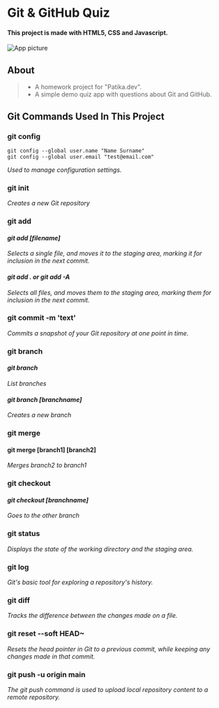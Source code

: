 # Git & GitHub Quiz
#### This project is made with HTML5, CSS and Javascript.
![App picture](https://github.com/haruntasci/patikaodev01/assets/99567926/674dcb83-fc56-45d1-80f9-ec287a39d736)


## About
>* A homework project for "Patika.dev".
>* A simple demo quiz app with questions about Git and GitHub.

## Git Commands Used In This Project

### git config

 ```
 git config --global user.name "Name Surname" 
 git config --global user.email "test@email.com"
 
```
*Used to manage configuration settings.*

### git init
 *Creates a new Git repository*
 
 ### git add
 #### *git add [filename]*
  *Selects a single file, and moves it to the staging area, marking it for inclusion in the next commit.*
####  *git add . or git add -A*  
  *Selects all files, and moves them to the staging area, marking them for inclusion in the next commit.*
  
  
### git commit -m 'text'
*Commits a snapshot of your Git repository at one point in time.*

### git branch
#### *git branch*
*List branches*
#### *git branch [branchname]*
*Creates a new branch*

### git merge
#### git merge [branch1] [branch2]
*Merges branch2 to branch1*

### git checkout
#### *git checkout [branchname]*
*Goes to the other branch*

### git status
*Displays the state of the working directory and the staging area.*
### git log
*Git's basic tool for exploring a repository's history.*

### git diff
*Tracks the difference between the changes made on a file.*
### git reset --soft HEAD~
*Resets the head pointer in Git to a previous commit, while keeping any changes made in that commit.*

### git push -u origin main
*The git push command is used to upload local repository content to a remote repository.*


